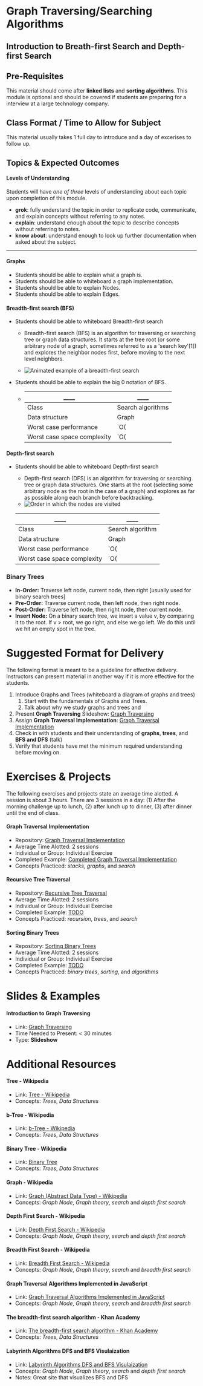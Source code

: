 # Graph Traversing/Searching Algorithms

## Introduction to Breath-first Search and Depth-first Search

## Pre-Requisites
This material should come after **linked lists** and **sorting algorithms**. This module is optional and should be covered if students are preparing for a interview at a large technology company.

## Class Format / Time to Allow for Subject
This material usually takes 1 full day to introduce and a day of excerises to follow up.

## Topics & Expected Outcomes

#### Levels of Understanding
Students will have *one of three* levels of understanding about each topic upon completion of this module.
- **grok**: fully understand the topic in order to replicate code, communicate, and explain concepts without referring to any notes.
- **explain**: understand enough about the topic to describe concepts without referring to notes.
- **know about**: understand enough to look up further documentation when asked about the subject.

---

#### Graphs
- Students should be able to explain what a graph is.
- Students should be able to whiteboard a graph implementation.
- Students should be able to explain Nodes.
- Students should be able to explain Edges.

#### Breadth-first search (BFS)
- Students should be able to whiteboard Breadth-first search
  - Breadth-first search (BFS) is an algorithm for traversing or searching tree or graph data structures. It starts at the tree root (or some arbitrary node of a graph, sometimes referred to as a 'search key'[1]) and explores the neighbor nodes first, before moving to the next level neighbors.

  - ![Animated example of a breadth-first search](https://upload.wikimedia.org/wikipedia/commons/4/46/Animated_BFS.gif)

- Students should be able to explain the big 0 notation of BFS.
  - |____                         |____             |
    |-----------------------------|-----------------|
    |Class                        |Search algorithms|
    |Data structure               |Graph            |
    |Worst case performance       |`O(|E|)=O(b^{d})`|
    |Worst case space complexity  |`O(|V|)=O(b^{d})`|

#### Depth-first search
- Students should be able to whiteboard Depth-first search
  - Depth-first search (DFS) is an algorithm for traversing or searching tree or graph data structures. One starts at the root (selecting some arbitrary node as the root in the case of a graph) and explores as far as possible along each branch before backtracking.
  - ![Order in which the nodes are visited](https://upload.wikimedia.org/wikipedia/commons/1/1f/Depth-first-tree.svg)

  |____                        |____             |
  |----------------------------|-----------------|
  |Class                       |Search algorithm |
  |Data structure              |Graph            |
  |Worst case performance      |`O(|E|)`         |
  |Worst case space complexity |`O(|V|)`         |

### Binary Trees
- **In-Order:** Traverse left node, current node, then right [usually used for binary search trees]
- **Pre-Order:** Traverse current node, then left node, then right node.
- **Post-Order:** Traverse left node, then right node, then current node.
- **Insert Node:** On a binary search tree, we insert a value v, by comparing it to the root. If v > root, we go right, and else we go left. We do this until we hit an empty spot in the tree.

# Suggested Format for Delivery
The following format is meant to be a guideline for effective delivery. Instructors can present material in another way if it is more effective for the students.

1. Introduce Graphs and Trees (whiteboard a diagram of graphs and trees)
    1. Start with the fundamentals of Graphs and Trees.
    1. Talk about why we study graphs and trees and
1. Present **Graph Traversing** Slideshow: [Graph Traversing](https://slides.com/joecarlson/graph-traversing/)
1. Assign **Graph Traversal Implementation**: [Graph Traversal Implementation](https://github.com/devleague/js-graph-traversal)
1. Check in with students and their understanding of **graphs**, **trees**, and **BFS and DFS** (talk)
1. Verify that students have met the minimum required understanding before moving on.

# Exercises & Projects
The following exercises and projects state an average time alotted. A session is about 3 hours. There are 3 sessions in a day: (1) After the morning challenge up to lunch, (2) after lunch up to dinner, (3) after dinner until the end of class.

#### Graph Traversal Implementation
- Repository: [Graph Traversal Implementation](https://github.com/devleague/js-graph-traversal)
- Average Time Alotted: 2 sessions
- Individual or Group: Individual Exercise
- Completed Example: [Completed Graph Traversal Implementation](https://github.com/JoeKarlsson1/data-structures/tree/master/search-algorithms)
- Concepts Practiced: *stacks*, *graphs*, and *search*

#### Recursive Tree Traversal
- Repository: [Recursive Tree Traversal](https://github.com/devleague/recursive_tree_traversal)
- Average Time Alotted: 2 sessions
- Individual or Group: Individual Exercise
- Completed Example: [TODO](TODO.com)
- Concepts Practiced: *recursion*, *trees*, and *search*

#### Sorting Binary Trees
- Repository: [Sorting Binary Trees](https://github.com/devleague/Sorting-B-Tree)
- Average Time Alotted: 2 sessions
- Individual or Group: Individual Exercise
- Completed Example: [TODO](TODO.com)
- Concepts Practiced: *binary trees*, *sorting*, and *algorithms*

# Slides & Examples

#### Introduction to Graph Traversing
- Link: [Graph Traversing](https://slides.com/joecarlson/graph-traversing/)
- Time Needed to Present: < 30 minutes
- Type: **Slideshow**

# Additional Resources

#### Tree - Wikipedia
- Link: [Tree - Wikipedia](https://en.wikipedia.org/wiki/Tree_(data_structure))
- Concepts: *Trees*, *Data Structures*

#### b-Tree - Wikipedia
- Link: [b-Tree - Wikipedia](https://en.wikipedia.org/wiki/B-tree)
- Concepts: *Trees*, *Data Structures*

#### Binary Tree - Wikipedia
- Link: [Binary Tree](https://en.wikipedia.org/wiki/Binary_tree)
- Concepts: *Trees*, *Data Structures*

#### Graph - Wikipedia
- Link: [Graph (Abstract Data Type) - Wikipedia](https://en.wikipedia.org/wiki/Graph_(abstract_data_type))
- Concepts: *Graph Node*, *Graph theory*, *search* and *depth first search*

#### Depth First Search - Wikipedia
- Link: [Depth First Search - Wikipedia](https://en.wikipedia.org/wiki/Depth-first_search)
- Concepts: *Graph Node*, *Graph theory*, *search* and *depth first search*

#### Breadth First Search - Wikipedia
- Link: [Breadth First Search - Wikipedia](https://en.wikipedia.org/wiki/Breadth-first_search)
- Concepts: *Graph Node*, *Graph theory*, *search* and *breadth first search*

#### Graph Traversal Algorithms Implemented in JavaScript
- Link: [Graph Traversal Algorithms Implemented in JavaScript](https://github.com/JoeKarlsson1/data-structures/tree/master/search-algorithms)
- Concepts: *Graph Node*, *Graph theory*, *search* and *breadth first search*

#### The breadth-first search algorithm - Khan Academy
- Link: [The breadth-first search algorithm - Khan Academy](https://www.khanacademy.org/computing/computer-science/algorithms/breadth-first-search/a/the-breadth-first-search-algorithm)
- Concepts: *Trees*, *Data Structures*

#### Labyrinth Algorithms DFS and BFS Visulaization
- Link: [Labyrinth Algorithms DFS and BFS Visulaization](http://bryukh.com/labyrinth-algorithms/)
- Concepts: *Graph Node*, *Graph theory*, *search* and *depth first search*
- Notes: Great site that visualizes BFS and DFS
